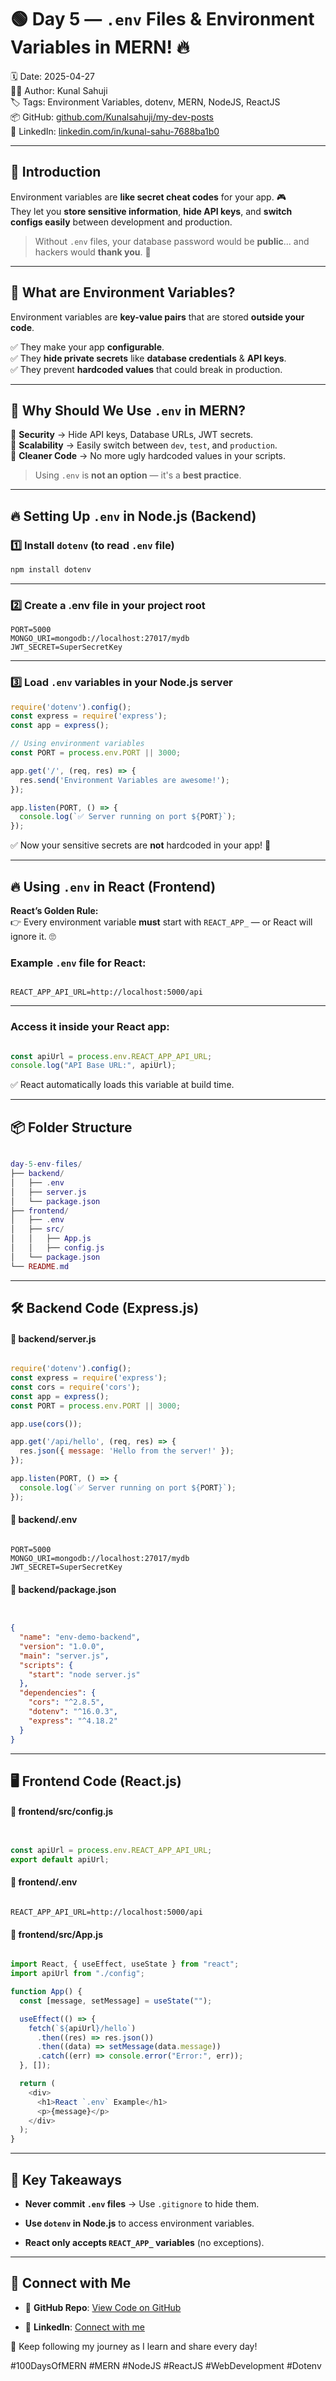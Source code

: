 # 🟢 Day 5 — `.env` Files & Environment Variables in MERN! 🔥

🗓️ Date: 2025-04-27  
👨‍💻 Author: Kunal Sahuji  
🏷️ Tags: Environment Variables, dotenv, MERN, NodeJS, ReactJS  
📦 GitHub: [github.com/Kunalsahuji/my-dev-posts](https://github.com/Kunalsahuji/my-dev-posts/tree/main/day-5-DotEnv-file)  
🔗 LinkedIn: [linkedin.com/in/kunal-sahu-7688ba1b0](https://linkedin.com/in/kunal-sahu-7688ba1b0)

---

## 🚀 Introduction

Environment variables are **like secret cheat codes** for your app. 🎮  
They let you **store sensitive information**, **hide API keys**, and **switch configs easily** between development and production.  

> Without `.env` files, your database password would be **public**... and hackers would **thank you**. 🫠

---

## 📌 What are Environment Variables?

Environment variables are **key-value pairs** that are stored **outside your code**.  

✅ They make your app **configurable**.  
✅ They **hide private secrets** like **database credentials** & **API keys**.  
✅ They prevent **hardcoded values** that could break in production.  

---

## 🎯 Why Should We Use `.env` in MERN?

🔹 **Security** → Hide API keys, Database URLs, JWT secrets.  
🔹 **Scalability** → Easily switch between `dev`, `test`, and `production`.  
🔹 **Cleaner Code** → No more ugly hardcoded values in your scripts.  

> Using `.env` is **not an option** — it's a **best practice**.

---

## 🔥 Setting Up `.env` in Node.js (Backend)

### 1️⃣ Install `dotenv` (to read `.env` file)

```bash
npm install dotenv
```
---

### 2️⃣ Create a .env file in your project root

```plaintext
PORT=5000
MONGO_URI=mongodb://localhost:27017/mydb
JWT_SECRET=SuperSecretKey
```

---
###  3️⃣ Load `.env` variables in your Node.js server


```javascript
require('dotenv').config();
const express = require('express');
const app = express();

// Using environment variables
const PORT = process.env.PORT || 3000;

app.get('/', (req, res) => {
  res.send('Environment Variables are awesome!');
});

app.listen(PORT, () => {
  console.log(`✅ Server running on port ${PORT}`);
});
```

✅ Now your sensitive secrets are **not** hardcoded in your app! 🚀

---
## 🔥 Using `.env` in React (Frontend)
**React’s Golden Rule:**  
👉 Every environment variable **must** start with `REACT_APP_` — or React will ignore it. 🙄

### Example `.env` file for React:


```plaintext

REACT_APP_API_URL=http://localhost:5000/api

```

---
### Access it inside your React app:


```javascript

const apiUrl = process.env.REACT_APP_API_URL; 
console.log("API Base URL:", apiUrl);

```

✅ React automatically loads this variable at build time.

---

## 📦 Folder Structure


```lua

day-5-env-files/
├── backend/
│   ├── .env
│   ├── server.js
│   └── package.json
├── frontend/
│   ├── .env
│   ├── src/
│   │   ├── App.js
│   │   ├── config.js
│   └── package.json
└── README.md

```

---

## 🛠️ Backend Code (Express.js)

#### 📄 **backend/server.js**


```javascript

require('dotenv').config();
const express = require('express');
const cors = require('cors');
const app = express();
const PORT = process.env.PORT || 3000;

app.use(cors());

app.get('/api/hello', (req, res) => {
  res.json({ message: 'Hello from the server!' });
});

app.listen(PORT, () => {
  console.log(`✅ Server running on port ${PORT}`);
});


```

#### 📄 **backend/.env**


```plaintext

PORT=5000
MONGO_URI=mongodb://localhost:27017/mydb
JWT_SECRET=SuperSecretKey

````

#### 📄 **backend/package.json**

```json


{
  "name": "env-demo-backend",
  "version": "1.0.0",
  "main": "server.js",
  "scripts": {
    "start": "node server.js"
  },
  "dependencies": {
    "cors": "^2.8.5",
    "dotenv": "^16.0.3",
    "express": "^4.18.2"
  }
}

```

---

## 🖥️ Frontend Code (React.js)

#### 📄 **frontend/src/config.js**

```javascript


const apiUrl = process.env.REACT_APP_API_URL; 
export default apiUrl;

```

#### 📄 **frontend/.env**


```plaintext

REACT_APP_API_URL=http://localhost:5000/api

```

#### 📄 **frontend/src/App.js**

```javascript

import React, { useEffect, useState } from "react";
import apiUrl from "./config";

function App() {
  const [message, setMessage] = useState("");

  useEffect(() => {
    fetch(`${apiUrl}/hello`)
      .then((res) => res.json())
      .then((data) => setMessage(data.message))
      .catch((err) => console.error("Error:", err));
  }, []);

  return (
    <div>
      <h1>React `.env` Example</h1>
      <p>{message}</p>
    </div>
  );
}

```

---

## 🎯 Key Takeaways

- **Never commit `.env` files** → Use `.gitignore` to hide them.
    
- **Use `dotenv` in Node.js** to access environment variables.
    
- **React only accepts `REACT_APP_` variables** (no exceptions).
    

---

## 🔗 Connect with Me

- 📂 **GitHub Repo**: [View Code on GitHub](https://github.com/Kunalsahuji/my-dev-posts/tree/main/day-5-env-files)
    
- 🔗 **LinkedIn**: [Connect with me](https://linkedin.com/in/kunal-sahu-7688ba1b0/)
    

🚀 Keep following my journey as I learn and share every day!

#100DaysOfMERN #MERN #NodeJS #ReactJS #WebDevelopment #Dotenv 